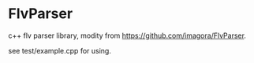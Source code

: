 # FlvParser

c++ flv parser library, modity from https://github.com/imagora/FlvParser.

see test/example.cpp for using.
